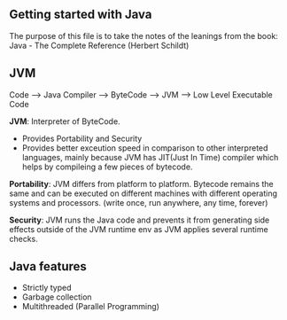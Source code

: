 ## Getting started with Java

The purpose of this file is to take the notes of the leanings from the book: Java - The Complete Reference (Herbert Schildt)

## JVM

Code --> Java Compiler --> ByteCode --> JVM --> Low Level Executable Code

**JVM**: Interpreter of ByteCode.

- Provides Portability and Security
- Provides better exceution speed in comparison to other interpreted languages, mainly because JVM has JIT(Just In Time) compiler which helps by compileing a few pieces of bytecode.

**Portability**: JVM differs from platform to platform. Bytecode remains the same and can be executed on different machines with different operating systems and processors. (write once, run anywhere, any time, forever)

**Security**: JVM runs the Java code and prevents it from generating side effects outside of the JVM runtime env as JVM applies several runtime checks.

## Java features

- Strictly typed
- Garbage collection
- Multithreaded (Parallel Programming)
